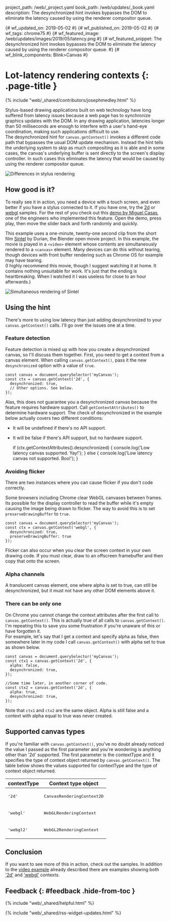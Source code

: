 project_path: /web/_project.yaml
book_path: /web/updates/_book.yaml
description: The desynchronized hint invokes bypasses the DOM to eliminate the latency caused by using the renderer compositor queue.

{# wf_updated_on: 2019-05-02 #}
{# wf_published_on: 2019-05-02 #}
{# wf_tags: chrome75 #}
{# wf_featured_image: /web/updates/images/2019/05/latency.png #}
{# wf_featured_snippet: The desynchronized hint invokes bypasses the DOM to eliminate the latency caused by using the renderer compositor queue. #}
{# wf_blink_components: Blink>Canvas #}

# Lot-latency rendering contexts {: .page-title }

{% include "web/_shared/contributors/josephmedley.html" %}

Stylus-based drawing applications built on web technology have long suffered
from latency issues because a web page has to synchronize graphics updates with
the DOM. In any drawing application, latencies longer than 50 milliseconds are
enough to interfere with a user's hand-eye coordination, making such
applications difficult to use.   
The desynchronized hint for `canvas.getContext()` invokes a different code path
that bypasses the usual DOM update mechanism. Instead the hint tells the
underlying system to skip as much compositing as it is able and in some cases,
the canvas's underlying buffer is sent directly to the screen's display
controller. In such cases this eliminates the latency that would be caused by
using the renderer compositor queue.

![Differences in stylus rendering](/web/updates/images/2019/05/latency.png)

## How good is it?

To really see it in action, you need a device with a touch screen, and even
better if you have a stylus connected to it. If you have one, try the
[2d](https://www.google.com/url?q=https://codepen.io/miguelao/full/ZjJNNw&sa=D&ust=1556721118370000&usg=AFQjCNGjpffZOOmf99D_ixBGNlYHGLiF7w)
or
[webgl](https://www.google.com/url?q=https://codepen.io/miguelao/full/WKZaqd&sa=D&ust=1556721118370000&usg=AFQjCNGcfmYlh3Serjw0d8o4isSYv8eywg)
samples. For the rest of you check out this [demo by Miguel
Casas](https://codepen.io/miguelao/full/mLLKLg), one of the engineers who
implemented this feature. Open the demo, press play, then move the slider back
and forth randomly and quickly. 

This example uses a one-minute, twenty-one second clip from the short film
[Sintel](https://durian.blender.org/download/) by Durian, the Blender open movie
project. In this example, the movie is played in a `<video>` element whose
contents are simultaneously rendered to a `<canvas>` element.  Many devices can
do this without tearing, though devices with front buffer rendering such as
Chrome OS for example may have tearing.   
(I highly recommend this movie, though I suggest watching it at home. It
contains nothing unsuitable for work. It's just that the ending is
heartbreaking. When I watched it I was useless for close to an hour
afterwards.)

![Simultaneous rendering of Sintel](/web/updates/images/2019/05/sintel.png)

## Using the hint

There's more to using low latency than just adding desynchronized to your
`canvas.getContext()` calls. I'll go over the issues one at a time.

### Feature detection 

Feature detection is mixed up with how you create a desynchronized canvas, so
I'll discuss them together. First, you need to get a context from a canvas
element. When calling `canvas.getContext()`, pass it the new `desynchronized`
option with a value of `true`. 

    const canvas = document.querySelector('myCanvas');
    const ctx = canvas.getContext('2d', { 
      desynchronized: true,
      // Other options. See below.
    });

Alas, this does not guarantee you a desynchronized canvas because the feature
requires hardware support. Call `getContextAttributes()` to determine hardware
support. The check of desynchronized in the example below actually covers two
different conditions:

+   It will be undefined if there's no API support.
+   It will be false if there's API support, but no hardware support.

    if (ctx.getContextAttributes().desynchronized) {
      console.log('Low latency canvas supported. Yay!');
    } else {
      console.log('Low latency canvas not supported. Boo!');
    }

### Avoiding flicker

There are two instances where you can cause flicker if you don't code correctly.
  
Some browsers including Chrome clear WebGL canvases between frames. Its possible
for the display controller to read the buffer while it's empty causing the image
being drawn to flicker. The way to avoid this is to set `preserveDrawingBuffer`
to `true`.

    const canvas = document.querySelector('myCanvas');
    const ctx = canvas.getContext('webgl', { 
      desynchronized: true,
      preserveDrawingBuffer: true
    });

Flicker can also occur when you clear the screen context in your own drawing
code.  If you must clear, draw to an offscreen framebuffer and then copy that
onto the screen. 

### Alpha channels

A translucent canvas element, one where alpha is set to true, can still be
desynchronized, but it must not have any other DOM elements above it.

### There can be only one

On Chrome you cannot change the context attributes after the first call to
`canvas.getContext()`. This is actually true of all calls to
`canvas.getContext()`. I'm repeating this to save you some frustration if you're
unaware of this or have forgotten it.   
For example, let's say that I get a context and specify alpha as false, then
somewhere later in my code I call `canvas.getContext()` with alpha set to true
as shown below. 

    const canvas = document.querySelector('myCanvas');
    const ctx1 = canvas.getContext('2d', {
      alpha: false,
      desynchronized: true,
    });

    //Some time later, in another corner of code.
    const ctx2 = canvas.getContext('2d', {
      alpha: true,
      desynchronized: true,
    });

Note that `ctx1` and `ctx2` are the same object. Alpha is still false and a
context with alpha equal to true was never created.

## Supported canvas types

If you're familiar with `canvas.getContext()`, you've no doubt already noticed
the value I passed as the first parameter and you're wondering is anything other
than '2d' supported. The first parameter is the contextType and it specifies the
type of context object returned by `canvas.getContext()`. The table below shows
the values supported for contextType and the type of context object returned.

<table>
<thead>
<tr>
<th><strong>contextType</strong></th>
<th><strong>Context type object</strong></th>
</tr>
</thead>
<tbody>
<tr>
<td><p><pre>
'2d'
</pre></p>

</td>
<td><p><pre>
CanvasRenderingContext2D
</pre></p>

</td>
</tr>
<tr>
<td><p><pre>
'webgl'
</pre></p>

</td>
<td><p><pre>
WebGLRenderingContext
</pre></p>

</td>
</tr>
<tr>
<td><p><pre>
'webgl2'
</pre></p>

</td>
<td><p><pre>
WebGL2RenderingContext
</pre></p>

</td>
</tr>
</tbody>
</table>

## Conclusion

If you want to see more of this in action, check out the samples. In addition to
the [video example](https://codepen.io/miguelao/full/mLLKLg) already described
there are examples showing both ['2d'](https://codepen.io/miguelao/pen/ZjJNNw)
and ['webgl'](https://codepen.io/miguelao/full/WKZaqd) contexts.

## Feedback {: #feedback .hide-from-toc }

{% include "web/_shared/helpful.html" %}

{% include "web/_shared/rss-widget-updates.html" %}